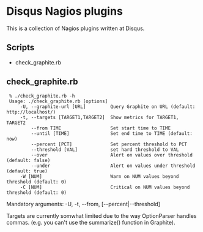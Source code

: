 # Disqus Nagios plugins

This is a collection of Nagios plugins written at Disqus.

## Scripts

* check_graphite.rb

## check_graphite.rb

     % ./check_graphite.rb -h
     Usage: ./check_graphite.rb [options]
         -U, --graphite-url [URL]         Query Graphite on URL (default: http://localhost/)
         -t, --targets [TARGET1,TARGET2]  Show metrics for TARGET1, TARGET2
             --from TIME                  Set start time to TIME
             --until [TIME]               Set end time to TIME (default: now)
             --percent [PCT]              Set percent threshold to PCT 
             --threshold [VAL]            set hard threshold to VAL 
             --over                       Alert on values over threshold (default: false)
             --under                      Alert on values under threshold (default: true)
         -W [NUM]                         Warn on NUM values beyond threshold (default: 0)
         -C [NUM]                         Critical on NUM values beyond threshold (default: 0)

Mandatory arguments: -U, -t, --from, [--percent|--threshold]

Targets are currently somwhat limited due to the way OptionParser handles commas. (e.g. you can't use the summarize() function in Graphite).
